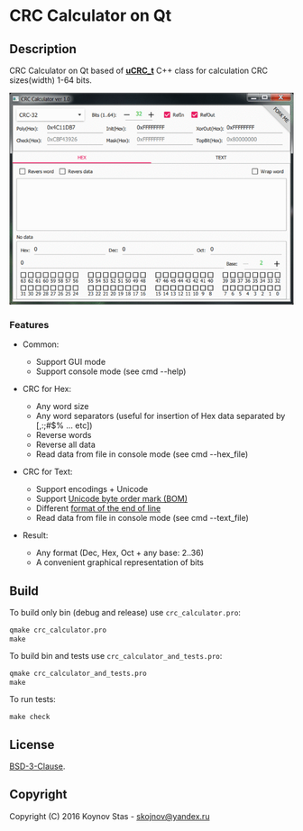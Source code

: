 # CRC Calculator on Qt


## Description

CRC Calculator on Qt based of **[uCRC_t](https://github.com/KoynovStas/uCRC_t)** C++ class for calculation CRC sizes(width) 1-64 bits.


<p align="center">
<img src="./screenshots/animation.gif" width="694"></img>
</p>



### Features

- Common:
	- Support GUI mode
	- Support console mode (see cmd --help)

- CRC for Hex:
	- Any word size
	- Any word separators (useful for insertion of Hex data separated by [,:;#$% ... etc])
	- Reverse words
	- Reverse all data
	- Read data from file in console mode (see cmd --hex_file)

- CRC for Text:
	- Support encodings + Unicode
	- Support [Unicode byte order mark (BOM)](https://en.wikipedia.org/wiki/Byte_order_mark)
	- Different [format of the end of line](https://en.wikipedia.org/wiki/Newline)
	- Read data from file in console mode (see cmd --text_file)
	
- Result:
	- Any format (Dec, Hex, Oct + any base: 2..36)
	- A convenient graphical representation of bits



## Build

To build only bin (debug and release) use `crc_calculator.pro`:

```console
qmake crc_calculator.pro
make
```


To build bin and tests use `crc_calculator_and_tests.pro`:

```console
qmake crc_calculator_and_tests.pro
make
```


To run tests:

```console
make check
```



## License

[BSD-3-Clause](./LICENSE).



## Copyright
Copyright (C) 2016 Koynov Stas - skojnov@yandex.ru
